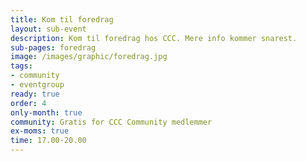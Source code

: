 ```yaml
---
title: Kom til foredrag
layout: sub-event
description: Kom til foredrag hos CCC. Mere info kommer snarest.
sub-pages: foredrag
image: /images/graphic/foredrag.jpg
tags:
- community
- eventgroup
ready: true
order: 4
only-month: true
community: Gratis for CCC Community medlemmer
ex-moms: true
time: 17.00-20.00
---
```

